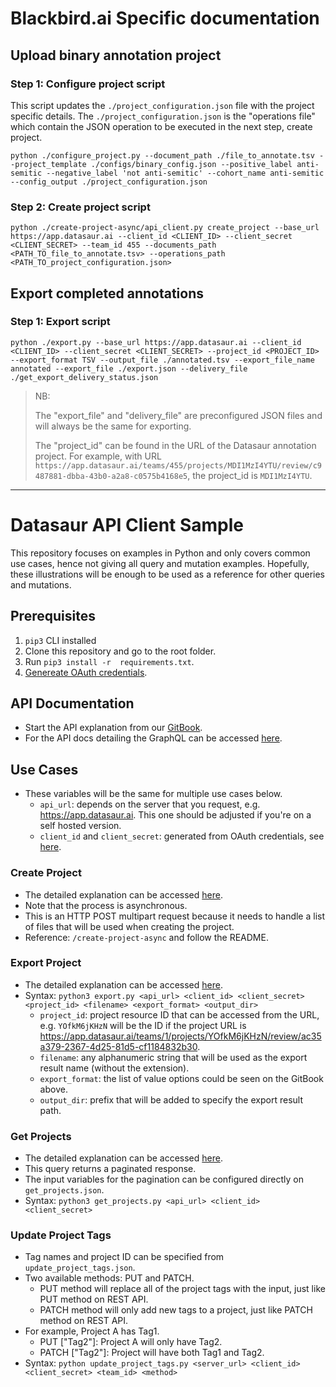 # Blackbird.ai Specific documentation

## Upload binary annotation project

### Step 1: Configure project script
This script updates the ```./project_configuration.json``` file with the project specific details. The ```./project_configuration.json``` is the "operations file" which contain the JSON operation to be executed in the next step, create project.
```
python ./configure_project.py --document_path ./file_to_annotate.tsv --project_template ./configs/binary_config.json --positive_label anti-semitic --negative_label 'not anti-semitic' --cohort_name anti-semitic --config_output ./project_configuration.json
```

### Step 2: Create project script
```
python ./create-project-async/api_client.py create_project --base_url https://app.datasaur.ai --client_id <CLIENT_ID> --client_secret <CLIENT_SECRET> --team_id 455 --documents_path <PATH_TO_file_to_annotate.tsv> --operations_path <PATH_TO_project_configuration.json>
```

## Export completed annotations
### Step 1: Export script
```
python ./export.py --base_url https://app.datasaur.ai --client_id <CLIENT_ID> --client_secret <CLIENT_SECRET> --project_id <PROJECT_ID> --export_format TSV --output_file ./annotated.tsv --export_file_name annotated --export_file ./export.json --delivery_file ./get_export_delivery_status.json
```
> NB: 
>
> The "export_file" and "delivery_file" are preconfigured JSON files and will always be the same for exporting.
> 
> The "project_id" can be found in the URL of the Datasaur annotation project. For example, with URL ```https://app.datasaur.ai/teams/455/projects/MDI1MzI4YTU/review/c9487881-dbba-43b0-a2a8-c0575b4168e5```, the project_id is ```MDI1MzI4YTU```.
--------------------------------------------------------------------------
# Datasaur API Client Sample
This repository focuses on examples in Python and only covers common use cases, hence not giving all query and mutation examples. Hopefully, these illustrations will be enough to be used as a reference for other queries and mutations.

## Prerequisites

1. `pip3` CLI installed
2. Clone this repository and go to the root folder.
3. Run `pip3 install -r  requirements.txt`.
4. [Genereate OAuth credentials](https://datasaurai.gitbook.io/datasaur/advanced/apis-docs/oauth-2.0).

## API Documentation

- Start the API explanation from our [GitBook](https://datasaurai.gitbook.io/datasaur/advanced/apis-docs).
- For the API docs detailing the GraphQL can be accessed [here](https://api-docs.datasaur.ai).

## Use Cases

- These variables will be the same for multiple use cases below.
  - `api_url`: depends on the server that you request, e.g. https://app.datasaur.ai. This one should be adjusted if you're on a self hosted version.
  - `client_id` and `client_secret`: generated from OAuth credentials, see [here](https://datasaurai.gitbook.io/datasaur/advanced/apis-docs/oauth-2.0).

### Create Project

- The detailed explanation can be accessed [here](https://datasaurai.gitbook.io/datasaur/advanced/apis-docs/create-new-project).
- Note that the process is asynchronous.
- This is an HTTP POST multipart request because it needs to handle a list of files that will be used when creating the project.
- Reference: `/create-project-async` and follow the README.

### Export Project

- The detailed explanation can be accessed [here](https://datasaurai.gitbook.io/datasaur/advanced/apis-docs/export-project).
- Syntax: `python3 export.py <api_url> <client_id> <client_secret> <project_id> <filename> <export_format> <output_dir>`
  - `project_id`: project resource ID that can be accessed from the URL, e.g. `YOfkM6jKHzN` will be the ID if the project URL is https://app.datasaur.ai/teams/1/projects/YOfkM6jKHzN/review/ac35a379-2367-4d25-81d5-cf1184832b30.
  - `filename`: any alphanumeric string that will be used as the export result name (without the extension).
  - `export_format`: the list of value options could be seen on the GitBook above.
  - `output_dir`: prefix that will be added to specify the export result path.

### Get Projects

- The detailed explanation can be accessed [here](https://datasaurai.gitbook.io/datasaur/advanced/apis-docs/get-list-of-projects).
- This query returns a paginated response.
- The input variables for the pagination can be configured directly on `get_projects.json`.
- Syntax: `python3 get_projects.py <api_url> <client_id> <client_secret>`

### Update Project Tags

- Tag names and project ID can be specified from `update_project_tags.json`.
- Two available methods: PUT and PATCH.
  - PUT method will replace all of the project tags with the input, just like PUT method on REST API.
  - PATCH method will only add new tags to a project, just like PATCH method on REST API.
- For example, Project A has Tag1.
  - PUT ["Tag2"]: Project A will only have Tag2.
  - PATCH ["Tag2"]: Project will have both Tag1 and Tag2.
- Syntax: `python update_project_tags.py <server_url> <client_id> <client_secret> <team_id> <method>`
